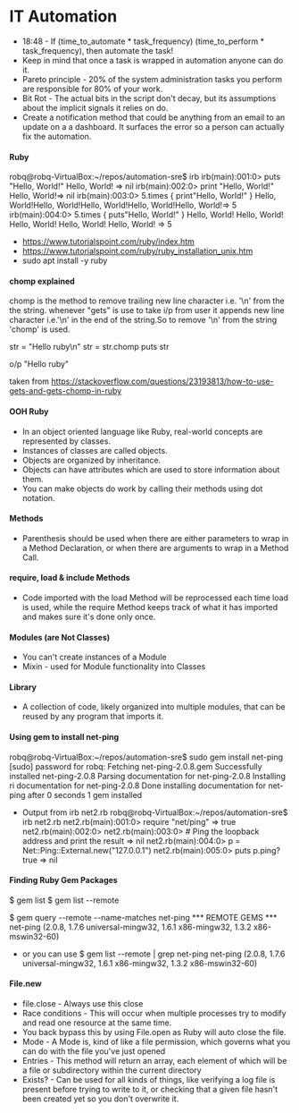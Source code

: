 # IT Automation

- 18:48 - If (time_to_automate * task_frequency) (time_to_perform * task_frequency), then automate the task!
- Keep in mind that once a task is wrapped in automation anyone can do it.
- Pareto principle - 20% of the system administration tasks you perform are responsible for 80% of your work.
- Bit Rot - The actual bits in the script don't decay, but its assumptions about the implicit signals it relies on do.
- Create a notification method that could be anything from an email to an update on a a dashboard.  It surfaces the error so a person can actually fix the automation.

#### Ruby

robq@robq-VirtualBox:~/repos/automation-sre$ irb
irb(main):001:0> puts "Hello, World!"
Hello, World!
=> nil
irb(main):002:0> print "Hello, World!"
Hello, World!=> nil
irb(main):003:0> 5.times { print"Hello, World!" }
Hello, World!Hello, World!Hello, World!Hello, World!Hello, World!=> 5
irb(main):004:0> 5.times { puts"Hello, World!" }
Hello, World!
Hello, World!
Hello, World!
Hello, World!
Hello, World!
=> 5

- https://www.tutorialspoint.com/ruby/index.htm
- https://www.tutorialspoint.com/ruby/ruby_installation_unix.htm
- sudo apt install -y ruby


#### chomp explained

chomp is the method to remove trailing new line character i.e. '\n' from the the string. whenever "gets" is use to take i/p from user it appends new line character i.e.'\n' in the end of the string.So to remove '\n' from the string 'chomp' is used.

str = "Hello ruby\n"
str = str.chomp
puts str

o/p
"Hello ruby"

taken from https://stackoverflow.com/questions/23193813/how-to-use-gets-and-gets-chomp-in-ruby

#### OOH Ruby
- In an object oriented language like Ruby, real-world concepts are represented by classes.
- Instances of classes are called objects.
- Objects are organized by inheritance.
- Objects can have attributes which are used to store information about them.
- You can make objects do work by calling their methods using dot notation.

#### Methods
- Parenthesis should be used when there are either parameters to wrap in a Method Declaration, or when there are arguments to wrap in a Method Call.

#### require, load & include Methods
- Code imported with the load Method will be reprocessed each time load is used, while the require Method keeps track of what it has imported and makes sure it's done only once.

#### Modules (are Not Classes)
- You can't create instances of a Module
- Mixin - used for Module functionality into Classes

#### Library
- A collection of code, likely organized into multiple modules, that can be reused by any program that imports it.

#### Using gem to install net-ping
robq@robq-VirtualBox:~/repos/automation-sre$ sudo gem install net-ping
[sudo] password for robq: 
Fetching net-ping-2.0.8.gem
Successfully installed net-ping-2.0.8
Parsing documentation for net-ping-2.0.8
Installing ri documentation for net-ping-2.0.8
Done installing documentation for net-ping after 0 seconds
1 gem installed

- Output from irb net2.rb
robq@robq-VirtualBox:~/repos/automation-sre$ irb net2.rb 
net2.rb(main):001:0> require "net/ping"
=> true
net2.rb(main):002:0> 
net2.rb(main):003:0> # Ping the loopback address and print the result
=> nil
net2.rb(main):004:0> p = Net::Ping::External.new("127.0.0.1")
net2.rb(main):005:0> puts p.ping?
true
=> nil

#### Finding Ruby Gem Packages
$ gem list
$ gem list --remote

$ gem query --remote --name-matches net-ping
*** REMOTE GEMS ***
net-ping (2.0.8, 1.7.6 universal-mingw32, 1.6.1 x86-mingw32, 1.3.2 x86-mswin32-60)

- or you can use
$ gem list --remote | grep net-ping
net-ping (2.0.8, 1.7.6 universal-mingw32, 1.6.1 x86-mingw32, 1.3.2 x86-mswin32-60)

#### File.new
- file.close - Always use this close
- Race conditions - This will occur when multiple processes try to modify and read one resource at the same time.
- You back bypass this by using File.open as Ruby will auto close the file.
- Mode - A Mode is, kind of like a file permission, which governs what you can do with the file you've just opened
- Entries - This method will return an array, each element of which will be a file or subdirectory within the current directory
- Exists? - Can be used for all kinds of things, like verifying a log file is present before trying to write to it, or checking that a given file hasn't been created yet so you don't overwrite it.
